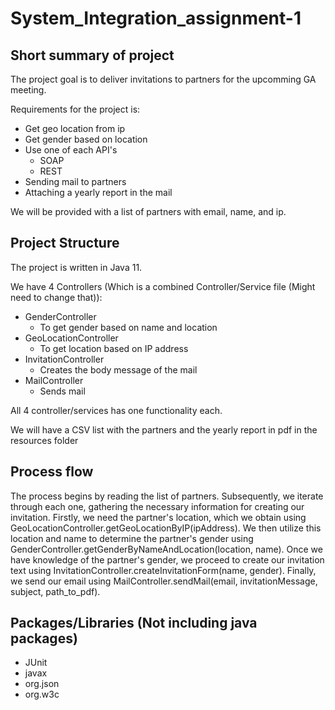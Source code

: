 # System_Integration_assignment-1
## Short summary of project
The project goal is to deliver invitations to partners for the upcomming GA meeting. 

Requirements for the project is:
* Get geo location from ip
* Get gender based on location
* Use one of each API's
    * SOAP
    * REST
* Sending mail to partners
* Attaching a yearly report in the mail

We will be provided with a list of partners with email, name, and ip.

## Project Structure
The project is written in Java 11. 

We have 4 Controllers (Which is a combined Controller/Service file (Might need to change that)):
* GenderController
    * To get gender based on name and location
* GeoLocationController
    * To get location based on IP address 
* InvitationController
    * Creates the body message of the mail
* MailController
    * Sends mail

All 4 controller/services has one functionality each.

We will have a CSV list with the partners and the yearly report in pdf in the resources folder

## Process flow
The process begins by reading the list of partners. Subsequently, we iterate through each one, gathering the necessary information for creating our invitation. Firstly, we need the partner's location, which we obtain using GeoLocationController.getGeoLocationByIP(ipAddress). We then utilize this location and name to determine the partner's gender using GenderController.getGenderByNameAndLocation(location, name).
Once we have knowledge of the partner's gender, we proceed to create our invitation text using InvitationController.createInvitationForm(name, gender). Finally, we send our email using MailController.sendMail(email, invitationMessage, subject, path_to_pdf).

## Packages/Libraries (Not including java packages)
* JUnit
* javax
* org.json
* org.w3c
